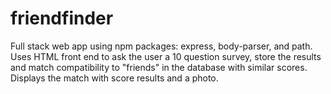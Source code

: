 # friendfinder

Full stack web app using npm packages: express, body-parser, and path.
Uses HTML front end to ask the user a 10 question survey, store the results and match compatibility to "friends" in the database with similar scores.
Displays the match with score results and a photo.